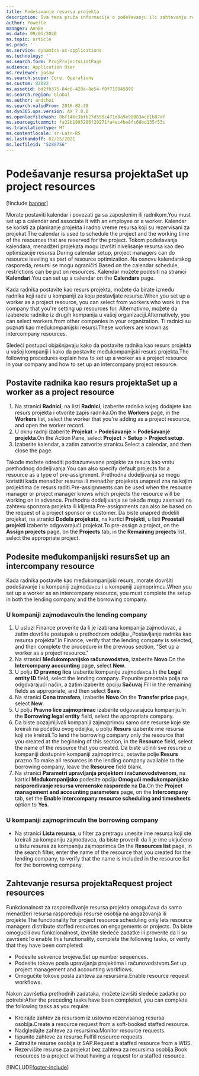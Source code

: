 ```yaml
---
title: Podešavanje resursa projekta
description: Ova tema pruža informacije o podešavanju ili zahtevanju resursa projekta.
author: Yowelle
manager: AnnBe
ms.date: 09/01/2020
ms.topic: article
ms.prod: ''
ms.service: dynamics-ax-applications
ms.technology: ''
ms.search.form: ProjProjectsListPage
audience: Application User
ms.reviewer: josaw
ms.search.scope: Core, Operations
ms.custom: 82022
ms.assetid: bd2fb375-84c6-428a-8e54-f0f719045898
ms.search.region: Global
ms.author: andchoi
ms.search.validFrom: 2016-02-28
ms.dyn365.ops.version: AX 7.0.0
ms.openlocfilehash: 0bf146c3bfb2fd558c471d8a9e980834cb1b87df
ms.sourcegitcommit: fa32b1893286f20271fa4ec4be8fc68bd135f53c
ms.translationtype: HT
ms.contentlocale: sr-Latn-RS
ms.lasthandoff: 02/15/2021
ms.locfileid: "5288756"
---
```

# <a name="set-up-project-resources"></a><span data-ttu-id="625d4-103">Podešavanje resursa projekta</span><span class="sxs-lookup"><span data-stu-id="625d4-103">Set up project resources</span></span>

[!include [banner](../includes/banner.md)]

<span data-ttu-id="625d4-104">Morate postaviti kalendar i povezati ga sa zaposlenim ili radnikom.</span><span class="sxs-lookup"><span data-stu-id="625d4-104">You must set up a calendar and associate it with an employee or a worker.</span></span> <span data-ttu-id="625d4-105">Kalendar se koristi za planiranje projekta i radno vreme resursa koji su rezervisani za projekat.</span><span class="sxs-lookup"><span data-stu-id="625d4-105">The calendar is used to schedule the project and the working time of the resources that are reserved for the project.</span></span> <span data-ttu-id="625d4-106">Tokom podešavanja kalendara, menadžeri projekata mogu izvršiti nivelisanje resursa kao deo optimizacije resursa.</span><span class="sxs-lookup"><span data-stu-id="625d4-106">During calendar setup, project managers can do resource leveling as part of resource optimization.</span></span> <span data-ttu-id="625d4-107">Na osnovu kalendarskog rasporeda, resursi se mogu ograničiti.</span><span class="sxs-lookup"><span data-stu-id="625d4-107">Based on the calendar schedule, restrictions can be put on resources.</span></span> <span data-ttu-id="625d4-108">Kalendar možete podesiti na stranici **Kalendari**.</span><span class="sxs-lookup"><span data-stu-id="625d4-108">You can set up a calendar on the **Calendars** page.</span></span>

<span data-ttu-id="625d4-109">Kada radnika postavite kao resurs projekta, možete da birate između radnika koji rade u kompaniji za koju postavljate resurse.</span><span class="sxs-lookup"><span data-stu-id="625d4-109">When you set up a worker as a project resource, you can select from workers who work in the company that you're setting up resources for.</span></span> <span data-ttu-id="625d4-110">Alternativno, možete da izaberete radnike iz drugih kompanija u vašoj organizaciji.</span><span class="sxs-lookup"><span data-stu-id="625d4-110">Alternatively, you can select workers from other companies in your organization.</span></span> <span data-ttu-id="625d4-111">Ti radnici su poznati kao međukompanijski resursi.</span><span class="sxs-lookup"><span data-stu-id="625d4-111">These workers are known as intercompany resources.</span></span>

<span data-ttu-id="625d4-112">Sledeći postupci objašnjavaju kako da postavite radnika kao resurs projekta u vašoj kompaniji i kako da postavite međukompanijski resurs projekta.</span><span class="sxs-lookup"><span data-stu-id="625d4-112">The following procedures explain how to set up a worker as a project resource in your company and how to set up an intercompany project resource.</span></span>

## <a name="set-up-a-worker-as-a-project-resource"></a><span data-ttu-id="625d4-113">Postavite radnika kao resurs projekta</span><span class="sxs-lookup"><span data-stu-id="625d4-113">Set up a worker as a project resource</span></span>

1. <span data-ttu-id="625d4-114">Na stranici **Radnici**, na listi **Radnici**, izaberite radnika kojeg dodajete kao resurs projekta i otvorite zapis radnika.</span><span class="sxs-lookup"><span data-stu-id="625d4-114">On the **Workers** page, in the **Workers** list, select the worker that you're adding as a project resource, and open the worker record.</span></span>
2. <span data-ttu-id="625d4-115">U oknu radnji izaberite **Projekat** &gt; **Podešavanje** &gt; **Podešavanje projekta**.</span><span class="sxs-lookup"><span data-stu-id="625d4-115">On the Action Pane, select **Project** &gt; **Setup** &gt; **Project setup**.</span></span>
3. <span data-ttu-id="625d4-116">Izaberite kalendar, a zatim zatvorite stranicu.</span><span class="sxs-lookup"><span data-stu-id="625d4-116">Select a calendar, and then close the page.</span></span>

<span data-ttu-id="625d4-117">Takođe možete odrediti podrazumevane projekte za resurs kao vrstu prethodnog dodeljivanja.</span><span class="sxs-lookup"><span data-stu-id="625d4-117">You can also specify default projects for a resource as a type of pre-assignment.</span></span> <span data-ttu-id="625d4-118">Prethodna dodeljivanja se mogu koristiti kada menadžer resursa ili menadžer projekata unapred zna na kojim projektima će resurs raditi.</span><span class="sxs-lookup"><span data-stu-id="625d4-118">Pre-assignments can be used when the resource manager or project manager knows which projects the resource will be working on in advance.</span></span> <span data-ttu-id="625d4-119">Prethodna dodeljivanja se takođe mogu zasnivati na zahtevu sponzora projekta ili klijenta.</span><span class="sxs-lookup"><span data-stu-id="625d4-119">Pre-assignments can also be based on the request of a project sponsor or customer.</span></span> <span data-ttu-id="625d4-120">Da biste unapred dodelili projekat, na stranici **Dodela projekata**, na kartici **Projekti**, u listi **Preostali projekti** izaberite odgovarajući projekat.</span><span class="sxs-lookup"><span data-stu-id="625d4-120">To pre-assign a project, on the **Assign projects** page, on the **Projects** tab, in the **Remaining projects** list, select the appropriate project.</span></span>

## <a name="set-up-an-intercompany-resource"></a><span data-ttu-id="625d4-121">Podesite međukompanijski resurs</span><span class="sxs-lookup"><span data-stu-id="625d4-121">Set up an intercompany resource</span></span>

<span data-ttu-id="625d4-122">Kada radnika postavite kao međukompanijski resurs, morate dovršiti podešavanje i u kompaniji zajmodavcu i u kompaniji zajmoprimcu.</span><span class="sxs-lookup"><span data-stu-id="625d4-122">When you set up a worker as an intercompany resource, you must complete the setup in both the lending company and the borrowing company.</span></span>

### <a name="in-the-lending-company"></a><span data-ttu-id="625d4-123">U kompaniji zajmodavcu</span><span class="sxs-lookup"><span data-stu-id="625d4-123">In the lending company</span></span>

1. <span data-ttu-id="625d4-124">U usluzi Finance proverite da li je izabrana kompanija zajmodavac, a zatim dovršite postupak u prethodnom odeljku „Postavljanje radnika kao resursa projekta“.</span><span class="sxs-lookup"><span data-stu-id="625d4-124">In Finance, verify that the lending company is selected, and then complete the procedure in the previous section, "Set up a worker as a project resource."</span></span>
2. <span data-ttu-id="625d4-125">Na stranici **Međukompanijsko računovodstvo**, izaberite **Novo**.</span><span class="sxs-lookup"><span data-stu-id="625d4-125">On the **Intercompany accounting** page, select **New**.</span></span>
3. <span data-ttu-id="625d4-126">U polju **ID pravnog lica** izaberite kompaniju zajmodavca.</span><span class="sxs-lookup"><span data-stu-id="625d4-126">In the **Legal entity ID** field, select the lending company.</span></span> <span data-ttu-id="625d4-127">Popunite preostala polja na odgovarajući način, a zatim izaberite opciju **Sačuvaj**.</span><span class="sxs-lookup"><span data-stu-id="625d4-127">Fill in the remaining fields as appropriate, and then select **Save**.</span></span>
4. <span data-ttu-id="625d4-128">Na stranici **Cena transfera**, izaberite **Novo**.</span><span class="sxs-lookup"><span data-stu-id="625d4-128">On the **Transfer price** page, select **New**.</span></span>
5. <span data-ttu-id="625d4-129">U polju **Pravno lice zajmoprimac** izaberite odgovarajuću kompaniju.</span><span class="sxs-lookup"><span data-stu-id="625d4-129">In the **Borrowing legal entity** field, select the appropriate company.</span></span>
6. <span data-ttu-id="625d4-130">Da biste pozajmljivali kompaniji zajmoprimcu samo one resurse koje ste kreirali na početku ovog odeljka, u polju **Resurs** izaberite ime resursa koji ste kreirali.</span><span class="sxs-lookup"><span data-stu-id="625d4-130">To lend the borrowing company only the resource that you created at the beginning of this section, in the **Resource** field, select the name of the resource that you created.</span></span> <span data-ttu-id="625d4-131">Da biste učinili sve resurse u kompaniji dostupnim kompaniji zajmoprimcu, ostavite polje **Resurs** prazno.</span><span class="sxs-lookup"><span data-stu-id="625d4-131">To make all resources in the lending company available to the borrowing company, leave the **Resource** field blank.</span></span>
7. <span data-ttu-id="625d4-132">Na stranici **Parametri upravljanja projektom i računovodstvenom**, na kartici **Međukompanijsko** podesite opciju **Omogući međukompanijsko raspoređivanje resursa vremenske rasporede** na **Da**.</span><span class="sxs-lookup"><span data-stu-id="625d4-132">On the **Project management and accounting parameters** page, on the **Intercompany** tab, set the **Enable intercompany resource scheduling and timesheets** option to **Yes**.</span></span>

### <a name="in-the-borrowing-company"></a><span data-ttu-id="625d4-133">U kompaniji zajmoprimcu</span><span class="sxs-lookup"><span data-stu-id="625d4-133">In the borrowing company</span></span>

- <span data-ttu-id="625d4-134">Na stranici **Lista resursa**, u filter za pretragu unesite ime resursa koji ste kreirali za kompaniju zajmodavca, da biste proverili da li je ime uključeno u listu resursa za kompaniju zajmoprimca.</span><span class="sxs-lookup"><span data-stu-id="625d4-134">On the **Resources list** page, in the search filter, enter the name of the resource that you created for the lending company, to verify that the name is included in the resource list for the borrowing company.</span></span>

## <a name="request-project-resources"></a><span data-ttu-id="625d4-135">Zahtevanje resursa projekta</span><span class="sxs-lookup"><span data-stu-id="625d4-135">Request project resources</span></span>
<span data-ttu-id="625d4-136">Funkcionalnost za raspoređivanje resursa projekta omogućava da samo menadžeri resursa raspoređuju resurse osoblja na angažovanja ili projekte.</span><span class="sxs-lookup"><span data-stu-id="625d4-136">The functionality for project resource scheduling only lets resource managers distribute staffed resources on engagements or projects.</span></span> <span data-ttu-id="625d4-137">Da biste omogućili ovu funkcionalnost, izvršite sledeće zadatke ili proverite da li su završeni:</span><span class="sxs-lookup"><span data-stu-id="625d4-137">To enable this functionality, complete the following tasks, or verify that they have been completed:</span></span>

- <span data-ttu-id="625d4-138">Podesite sekvence brojeva.</span><span class="sxs-lookup"><span data-stu-id="625d4-138">Set up number sequences.</span></span>
- <span data-ttu-id="625d4-139">Podesite tokove posla upravljanja projektima i računovodstvom.</span><span class="sxs-lookup"><span data-stu-id="625d4-139">Set up project management and accounting workflows.</span></span>
- <span data-ttu-id="625d4-140">Omogućite tokove posla zahteva za resursima.</span><span class="sxs-lookup"><span data-stu-id="625d4-140">Enable resource request workflows.</span></span>

<span data-ttu-id="625d4-141">Nakon završetka prethodnih zadataka, možete izvršiti sledeće zadatke po potrebi:</span><span class="sxs-lookup"><span data-stu-id="625d4-141">After the preceding tasks have been completed, you can complete the following tasks as you require:</span></span>

- <span data-ttu-id="625d4-142">Kreirajte zahtev za resursom iz uslovno rezervisanog resursa osoblja.</span><span class="sxs-lookup"><span data-stu-id="625d4-142">Create a resource request from a soft-booked staffed resource.</span></span>
- <span data-ttu-id="625d4-143">Nadgledajte zahteve za resursima.</span><span class="sxs-lookup"><span data-stu-id="625d4-143">Monitor resource requests.</span></span>
- <span data-ttu-id="625d4-144">Ispunite zahteve za resurse.</span><span class="sxs-lookup"><span data-stu-id="625d4-144">Fulfill resource requests.</span></span>
- <span data-ttu-id="625d4-145">Zatražite resurse osoblja iz SAP.</span><span class="sxs-lookup"><span data-stu-id="625d4-145">Request a staffed resource from a WBS.</span></span>
- <span data-ttu-id="625d4-146">Rezervišite resurse za projekat bez zahteva za resursima osoblja.</span><span class="sxs-lookup"><span data-stu-id="625d4-146">Book resources to a project without having a request for a staffed resource.</span></span>


[!INCLUDE[footer-include](../includes/footer-banner.md)]